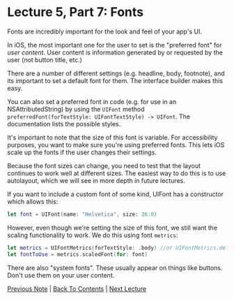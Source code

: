 # Lecture 5, Part 7: Fonts

Fonts are incredibly important for the look and feel of your app's UI.

In iOS, the most important one for the user to set is the "preferred font" for *user content*. User content is information generated by or requested by the user (not button title, etc.)

There are a number of different settings (e.g. headline, body, footnote), and its important to set a default font for them. The interface builder makes this easy.

You can also set a preferred font in code (e.g. for use in an NSAttributedString) by using the `UIFont` method `preferredFont(forTextStyle: UIFontTextStyle) -> UIFont`. The documentation lists the possible styles.

It's important to note that the size of this font is variable. For accessibility purposes, you want to make sure you're using preferred fonts. This lets iOS scale up the fonts if the user changes their settings.

Because the font sizes can change, you need to test that the layout continues to work well at different sizes. The easiest way to do this is to use autolayout, which we will see in more depth in future lectures.

If you want to include a custom font of some kind, UIFont has a constructor which allows this: 
```Swift
let font = UIFont(name: "Helvetica", size: 36.0)
```
However, even though we're setting the size of this font, we still want the scaling functionality to work. We do this using font `metrics`:

```Swift
let metrics = UIFontMetrics(forTextStyle: .body) //or UIFontMetrics.default
let fontToUse = metrics.scaledFont(for: font)
```

There are also "system fonts". These usually appear on things like buttons. Don't use them on your user content.

[Previous Note](../Lecture%205%20-%20Drawing/Part%206%20-%20Drawing.md) | [Back To Contents](https://github.com/Firanus/stanford-iOS-lecture-notes) | [Next Lecture](../Lecture%206%20-%20Multitouch/Part%200%20-%20Intro.md)